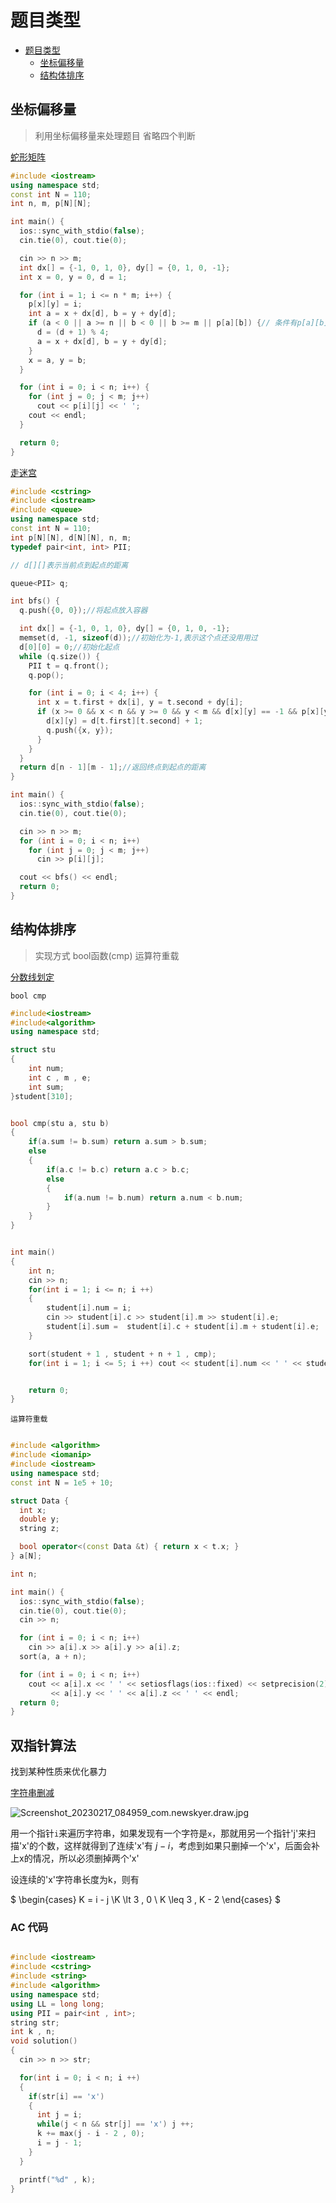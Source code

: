 # 题目类型

<!--toc:start-->
- [题目类型](#题目类型)
  - [坐标偏移量](#坐标偏移量)
  - [结构体排序](#结构体排序)
<!--toc:end-->



## 坐标偏移量
> 利用坐标偏移量来处理题目
> 省略四个判断

[蛇形矩阵](https://www.acwing.com/problem/content/758/)

```c++
#include <iostream>
using namespace std;
const int N = 110;
int n, m, p[N][N];

int main() {
  ios::sync_with_stdio(false);
  cin.tie(0), cout.tie(0);

  cin >> n >> m;
  int dx[] = {-1, 0, 1, 0}, dy[] = {0, 1, 0, -1};
  int x = 0, y = 0, d = 1;

  for (int i = 1; i <= n * m; i++) {
    p[x][y] = i;
    int a = x + dx[d], b = y + dy[d];
    if (a < 0 || a >= n || b < 0 || b >= m || p[a][b]) {// 条件有p[a][b]表示这个点已经走过了，如果没走过是0为假
      d = (d + 1) % 4;
      a = x + dx[d], b = y + dy[d];
    }
    x = a, y = b;
  }

  for (int i = 0; i < n; i++) {
    for (int j = 0; j < m; j++)
      cout << p[i][j] << ' ';
    cout << endl;
  }

  return 0;
}

```
[走迷宫](https://www.acwing.com/problem/content/846/)


```c++
#include <cstring>
#include <iostream>
#include <queue>
using namespace std;
const int N = 110;
int p[N][N], d[N][N], n, m;
typedef pair<int, int> PII;

// d[][]表示当前点到起点的距离

queue<PII> q;

int bfs() {
  q.push({0, 0});//将起点放入容器

  int dx[] = {-1, 0, 1, 0}, dy[] = {0, 1, 0, -1};
  memset(d, -1, sizeof(d));//初始化为-1,表示这个点还没用用过
  d[0][0] = 0;//初始化起点
  while (q.size()) {
    PII t = q.front();
    q.pop();

    for (int i = 0; i < 4; i++) {
      int x = t.first + dx[i], y = t.second + dy[i];
      if (x >= 0 && x < n && y >= 0 && y < m && d[x][y] == -1 && p[x][y] == 0) {
        d[x][y] = d[t.first][t.second] + 1;
        q.push({x, y});
      }
    }
  }
  return d[n - 1][m - 1];//返回终点到起点的距离
}

int main() {
  ios::sync_with_stdio(false);
  cin.tie(0), cout.tie(0);

  cin >> n >> m;
  for (int i = 0; i < n; i++)
    for (int j = 0; j < m; j++)
      cin >> p[i][j];

  cout << bfs() << endl;
  return 0;
}
```
## 结构体排序
> 实现方式
> bool函数(cmp)
> 运算符重载

[分数线划定](https://www.luogu.com.cn/problem/P1068)


```bool cmp```


```c++
#include<iostream>
#include<algorithm>
using namespace std;

struct stu
{
    int num;
    int c , m , e;
    int sum;
}student[310];


bool cmp(stu a, stu b)
{
    if(a.sum != b.sum) return a.sum > b.sum;
    else
    {
        if(a.c != b.c) return a.c > b.c;
        else
        {
            if(a.num != b.num) return a.num < b.num;
        }
    }
}


int main()
{
    int n;
    cin >> n;
    for(int i = 1; i <= n; i ++)
    {
        student[i].num = i;
        cin >> student[i].c >> student[i].m >> student[i].e;
        student[i].sum =  student[i].c + student[i].m + student[i].e;
    }

    sort(student + 1 , student + n + 1 , cmp);
    for(int i = 1; i <= 5; i ++) cout << student[i].num << ' ' << student[i].sum << endl;


    return 0;
}

```

```运算符重载```

```c++

#include <algorithm>
#include <iomanip>
#include <iostream>
using namespace std;
const int N = 1e5 + 10;

struct Data {
  int x;
  double y;
  string z;

  bool operator<(const Data &t) { return x < t.x; }
} a[N];

int n;

int main() {
  ios::sync_with_stdio(false);
  cin.tie(0), cout.tie(0);
  cin >> n;

  for (int i = 0; i < n; i++)
    cin >> a[i].x >> a[i].y >> a[i].z;
  sort(a, a + n);

  for (int i = 0; i < n; i++)
    cout << a[i].x << ' ' << setiosflags(ios::fixed) << setprecision(2)
         << a[i].y << ' ' << a[i].z << ' ' << endl;
  return 0;
}
```

## 双指针算法

找到某种性质来优化暴力

[字符串删减](https://www.acwing.com/problem/content/3771/)

![Screenshot_20230217_084959_com.newskyer.draw.jpg](https://img1.imgtp.com/2023/02/17/OVsZSesj.jpg)

用一个指针`i`来遍历字符串，如果发现有一个字符是`x`，那就用另一个指针'j'来扫描'x'的个数，这样就得到了连续'x'有
$j - i$，考虑到如果只删掉一个'x'，后面会补上x的情况，所以必须删掉两个'x'

设连续的'x'字符串长度为k，则有

$ \begin{cases} K = i - j \\K \lt 3 , 0 \\ K \leq 3 , K - 2 \end{cases} $



### AC 代码

```c++

#include <iostream>
#include <cstring>
#include <string>
#include <algorithm>
using namespace std;
using LL = long long;
using PII = pair<int , int>;
string str;
int k , n;
void solution()
{
  cin >> n >> str;

  for(int i = 0; i < n; i ++)
  {
    if(str[i] == 'x')
    {
      int j = i;
      while(j < n && str[j] == 'x') j ++;
      k += max(j - i - 2 , 0);
      i = j - 1;
    }
  }

  printf("%d" , k);
}
```
